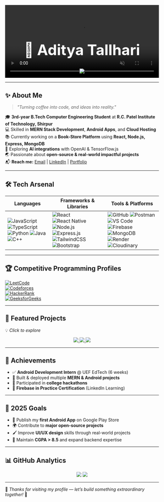 <!-- Profile Header -->
<div align="center" style="position: relative; overflow: hidden;">
  <video autoplay muted loop playsinline style="width: 100%; position: absolute; z-index: -1; object-fit: cover; top: 0; left: 0; height: 100%;">
    <source src="https://assets.mixkit.co/videos/preview/mixkit-coding-close-up-1553-large.mp4" type="video/mp4">
  </video>

  <!-- Name & Typing Effect -->
  <h1 style="color: white; padding-top: 50px; font-size: 3rem; font-weight: bold;">🚀 Aditya Tallhari</h1>
  <p>
    <img src="https://readme-typing-svg.herokuapp.com?font=Fira+Code&size=22&pause=1000&color=00F7FF&center=true&vCenter=true&width=700&lines=Full+Stack+Developer;Android+App+Developer;MERN+Stack+Specialist;AI+Experimenter;Open+Source+Contributor;Tech+Explorer+%7C+Lifelong+Learner" />
  </p>
</div>

---

## ✨ About Me
> _"Turning coffee into code, and ideas into reality."_

🎓 **3rd-year B.Tech Computer Engineering Student** at **R.C. Patel Institute of Technology, Shirpur**  
💻 Skilled in **MERN Stack Development**, **Android Apps**, and **Cloud Hosting**  
📚 Currently working on a **Book-Store Platform** using **React, Node.js, Express, MongoDB**  
🤖 Exploring **AI integrations** with OpenAI & TensorFlow.js  
🌏 Passionate about **open-source & real-world impactful projects**  
📬 **Reach me:** [Email](mailto:adityatallare797@gmail.com) | [LinkedIn](https://www.linkedin.com/in/aditya-tallhari-005926284/) | [Portfolio](#)  

---

## 🛠 Tech Arsenal

| **Languages** | **Frameworks & Libraries** | **Tools & Platforms** |
|--------------|-----------------------------|-----------------------|
| ![JavaScript](https://img.shields.io/badge/-JavaScript-F7DF1E?logo=javascript&logoColor=000) ![TypeScript](https://img.shields.io/badge/-TypeScript-3178C6?logo=typescript&logoColor=fff) ![Python](https://img.shields.io/badge/-Python-3776AB?logo=python&logoColor=fff) ![Java](https://img.shields.io/badge/-Java-ED8B00?logo=java&logoColor=fff) ![C++](https://img.shields.io/badge/-C++-00599C?logo=cplusplus&logoColor=fff) | ![React](https://img.shields.io/badge/-React-20232A?logo=react&logoColor=61DAFB) ![React Native](https://img.shields.io/badge/-React_Native-20232A?logo=react&logoColor=61DAFB) ![Node.js](https://img.shields.io/badge/-Node.js-43853D?logo=node.js&logoColor=fff) ![Express.js](https://img.shields.io/badge/-Express.js-404D59?logo=express) ![TailwindCSS](https://img.shields.io/badge/-TailwindCSS-38B2AC?logo=tailwind-css&logoColor=fff) ![Bootstrap](https://img.shields.io/badge/-Bootstrap-7952B3?logo=bootstrap&logoColor=fff) | ![GitHub](https://img.shields.io/badge/-GitHub-181717?logo=github) ![Postman](https://img.shields.io/badge/-Postman-FF6C37?logo=postman&logoColor=fff) ![VS Code](https://img.shields.io/badge/-VS_Code-007ACC?logo=visual-studio-code&logoColor=fff) ![Firebase](https://img.shields.io/badge/-Firebase-FFCA28?logo=firebase&logoColor=000) ![MongoDB](https://img.shields.io/badge/-MongoDB-4EA94B?logo=mongodb&logoColor=fff) ![Render](https://img.shields.io/badge/-Render-46E3B7?logo=render&logoColor=000) ![Cloudinary](https://img.shields.io/badge/-Cloudinary-3448C5?logo=cloudinary&logoColor=fff) |

---

## 🏆 Competitive Programming Profiles
[![LeetCode](https://img.shields.io/badge/-LeetCode-FFA116?logo=leetcode&logoColor=fff)](https://leetcode.com/your-username)  
[![Codeforces](https://img.shields.io/badge/-Codeforces-1F8ACB?logo=codeforces&logoColor=fff)](https://codeforces.com/profile/your-username)  
[![HackerRank](https://img.shields.io/badge/-HackerRank-2EC866?logo=hackerrank&logoColor=fff)](https://www.hackerrank.com/your-username)  
[![GeeksforGeeks](https://img.shields.io/badge/-GeeksforGeeks-0F9D58?logo=geeksforgeeks&logoColor=fff)](https://auth.geeksforgeeks.org/user/your-username/practice/)  

---

## 🚀 Featured Projects
💡 _Click to explore_  
<p align="center">
  <a href="https://github.com/Aditya-tallhari/eco-connect">
    <img src="https://github-readme-stats.vercel.app/api/pin/?username=Aditya-tallhari&repo=eco-connect&theme=tokyonight" />
  </a>
  <a href="https://github.com/Aditya-tallhari/AI-Powered-Sign-Language-Translator">
    <img src="https://github-readme-stats.vercel.app/api/pin/?username=Aditya-tallhari&repo=AI-Powered-Sign-Language-Translator&theme=tokyonight" />
  </a>
  <a href="https://github.com/Aditya-tallhari/Aditya-Portfolio">
    <img src="https://github-readme-stats.vercel.app/api/pin/?username=Aditya-tallhari&repo=Aditya-Portfolio&theme=tokyonight" />
  </a>
</p>

---

## 📜 Achievements
- ✅ **Android Development Intern** @ UEF EdTech (6 weeks)  
- 🚀 Built & deployed multiple **MERN & Android projects**  
- 🏅 Participated in **college hackathons**  
- 📜 **Firebase in Practice Certification** (LinkedIn Learning)  

---

## 🎯 2025 Goals
- 📲 Publish my **first Android App** on Google Play Store  
- 🌍 Contribute to **major open-source projects**  
- 🖌 Improve **UI/UX design** skills through real-world projects  
- 🎯 Maintain **CGPA > 8.5** and expand backend expertise  

---

## 📊 GitHub Analytics
<p align="center">
  <img src="https://github-readme-stats.vercel.app/api?username=Aditya-tallhari&show_icons=true&theme=tokyonight" />
  <img src="https://github-readme-streak-stats.herokuapp.com/?user=Aditya-tallhari&theme=tokyonight" />
</p>

---

💬 _Thanks for visiting my profile — let’s build something extraordinary together!_ 🚀

